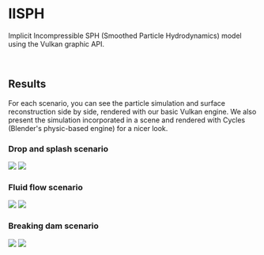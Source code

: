 # IISPH
Implicit Incompressible SPH (Smoothed Particle Hydrodynamics) model using the Vulkan graphic API.

<br>

## Results
For each scenario, you can see the particle simulation and surface reconstruction side by side, rendered with our basic Vulkan engine. We also present the simulation incorporated in a scene and rendered with Cycles (Blender's physic-based engine) for a nicer look.

### Drop and splash scenario
<p float="center">
  <img src="https://github.com/GabFrancon/IISPH/blob/main/results/gif/drop_and_splash.gif"/>
  <img src="https://github.com/GabFrancon/IISPH/blob/main/results/gif/drop_on_the_beach.gif"/>
</p>

### Fluid flow scenario
<p float="center">
  <img src="https://github.com/GabFrancon/IISPH/blob/main/results/gif/fluid_flow.gif"/>
  <img src="https://github.com/GabFrancon/IISPH/blob/main/results/gif/glass_of_friendship.gif"/>
</p>

### Breaking dam scenario
<p float="center">
  <img src="https://github.com/GabFrancon/IISPH/blob/main/results/gif/breaking_dam.gif"/>
  <img src="https://github.com/GabFrancon/IISPH/blob/main/results/gif/bunny_bath.gif"/>
</p>


